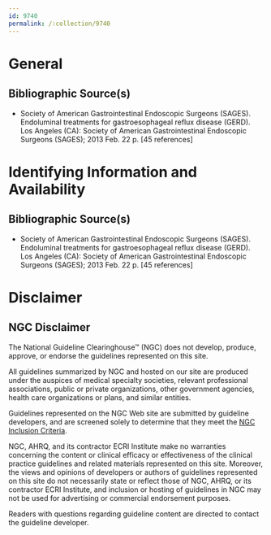 ```yaml
---
id: 9740
permalink: /:collection/9740
---
```


# General

## Bibliographic Source(s)

- Society of American Gastrointestinal Endoscopic Surgeons (SAGES). Endoluminal treatments for gastroesophageal reflux disease (GERD). Los Angeles (CA): Society of American Gastrointestinal Endoscopic Surgeons (SAGES); 2013 Feb. 22 p. [45 references]

# Identifying Information and Availability

## Bibliographic Source(s)

- Society of American Gastrointestinal Endoscopic Surgeons (SAGES). Endoluminal treatments for gastroesophageal reflux disease (GERD). Los Angeles (CA): Society of American Gastrointestinal Endoscopic Surgeons (SAGES); 2013 Feb. 22 p. [45 references]

# Disclaimer

## NGC Disclaimer

The National Guideline Clearinghouse™ (NGC) does not develop, produce, approve, or endorse the guidelines represented on this site.

All guidelines summarized by NGC and hosted on our site are produced under the auspices of medical specialty societies, relevant professional associations, public or private organizations, other government agencies, health care organizations or plans, and similar entities.

Guidelines represented on the NGC Web site are submitted by guideline developers, and are screened solely to determine that they meet the [NGC Inclusion Criteria](/help-and-about/summaries/inclusion-criteria).

NGC, AHRQ, and its contractor ECRI Institute make no warranties concerning the content or clinical efficacy or effectiveness of the clinical practice guidelines and related materials represented on this site. Moreover, the views and opinions of developers or authors of guidelines represented on this site do not necessarily state or reflect those of NGC, AHRQ, or its contractor ECRI Institute, and inclusion or hosting of guidelines in NGC may not be used for advertising or commercial endorsement purposes.

Readers with questions regarding guideline content are directed to contact the guideline developer.

